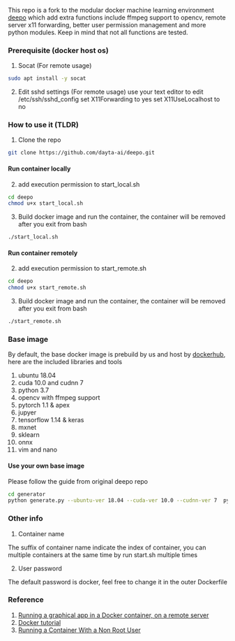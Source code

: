 This repo is a fork to the modular docker machine learning environment [deepo](https://github.com/ufoym/deepo) which add extra functions include ffmpeg support to opencv, remote server x11 forwarding, better user permission management and more python modules. Keep in mind that not all functions are tested.

### Prerequisite (docker host os)
1. Socat (For remote usage)
```bash
sudo apt install -y socat
```
2. Edit sshd settings (For remote usage)
use your text editor to edit /etc/ssh/sshd_config
set X11Forwarding to yes
set X11UseLocalhost to no


### How to use it (TLDR)
1. Clone the repo
```bash
git clone https://github.com/dayta-ai/deepo.git
```
#### Run container locally
2. add execution permission to start_local.sh
```bash
cd deepo
chmod u+x start_local.sh
```
3. Build docker image and run the container, the container will be removed after you exit from bash
```bash
./start_local.sh
```
#### Run container remotely
2. add execution permission to start_remote.sh
```bash
cd deepo
chmod u+x start_remote.sh
```
3. Build docker image and run the container, the container will be removed after you exit from bash
```bash
./start_remote.sh
```

### Base image
By default, the base docker image is prebuild by us and host by [dockerhub](https://hub.docker.com/r/dayta/ml_development), here are the included libraries and tools
1. ubuntu 18.04
2. cuda 10.0 and cudnn 7
3. python 3.7
4. opencv with ffmpeg support
5. pytorch 1.1 & apex
6. jupyer
7. tensorflow 1.14 & keras
8. mxnet
9. sklearn
10. onnx
11. vim and nano

#### Use your own base image
Please follow the guide from original deepo repo
```bash
cd generator
python generate.py --ubuntu-ver 18.04 --cuda-ver 10.0 --cudnn-ver 7  python==3.7 pytorch==1.1 apex jupyter tensorflow==1.14 keras onnx opencv sklearn pylint mxnet
```

### Other info
1. Container name

The suffix of container name indicate the index of container, you can multiple containers at the same time by run start.sh multiple times

2. User password

The default password is docker, feel free to change it in the outer Dockerfile

### Reference
1. [Running a graphical app in a Docker container, on a remote server](https://blog.yadutaf.fr/2017/09/10/running-a-graphical-app-in-a-docker-container-on-a-remote-server/)
2. [Docker tutorial](https://github.com/dayta-ai/Resource/tree/master/docker/tutorial)
3. [Running a Container With a Non Root User](https://medium.com/better-programming/running-a-container-with-a-non-root-user-e35830d1f42a)

